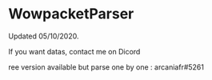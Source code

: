 # WowpacketParser

Updated 05/10/2020.

If you want datas, contact me on Dicord

ree version available but parse one by one 
: arcaniafr#5261
